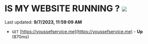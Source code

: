 # IS MY WEBSITE RUNNING ? [![](https://img.shields.io/static/v1?label=Sponsor&message=%E2%9D%A4&logo=GitHub&color=%23fe8e86)](https://github.com/sponsors/<username>)

Last updated: **9/7/2023, 11:59:09 AM**

- `GET` [https://youssefservice.me](https://youssefservice.me) - **Up** (870ms)
